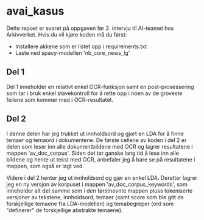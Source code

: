 # avai_kasus

Dette repoet er svaret på oppgaven før 2. intervju til AI-teamet hos Arkivverket. Hvis du vil kjøre koden må du først:

* Installere akkene som er listet opp i requirements.txt
* Laste ned spacy-modellen 'nb_core_news_lg'

## Del 1
Del 1 inneholder en relativt enkel OCR-funksjon samt en post-prosessering som tar i bruk enkel stavekontroll for å rette opp i noen av de groveste feilene som kommer med i OCR-resultatet. 

## Del 2
I denne delen har jeg trukket ut innholdsord og gjort en LDA for å finne temaer og temaord i dokumentene. De første cellene av koden i del 2 er delen som leser inn alle dokumentbildene med OCR og lagrer resultatene i mappen 'av_doc_corpus'. Siden det tar ganske lang tid å lese inn alle bildene og hente ut tekst med OCR, anbefaler jeg å bare se på resultatene i mappen, som også er lagt ved. 

Videre i del 2 henter jeg ut innholdsord og gjør en enkel LDA. Deretter lagrer jeg en ny versjon av korpuset i mappen 'av_doc_corpus_keywords', som inneholder alt det samme som i den førstnevnte mappen pluss tokeniserte versjoner av tekstene, innholdsord, temaer (samt score som ble gitt de forskjellige temaene fra LDA-modellen) og temabegreper (ord som "definerer" de forskjellige abstrakte temaene). 
